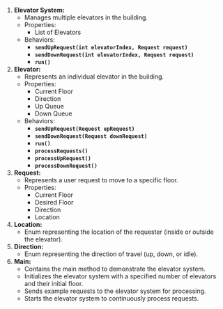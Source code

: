 1. **Elevator System:**
   - Manages multiple elevators in the building.
   - Properties:
      - List of Elevators
   - Behaviors:
      - **`sendUpRequest(int elevatorIndex, Request request)`**
      - **`sendDownRequest(int elevatorIndex, Request request)`**
      - **`run()`**
2. **Elevator:**
   - Represents an individual elevator in the building.
   - Properties:
      - Current Floor
      - Direction
      - Up Queue
      - Down Queue
   - Behaviors:
      - **`sendUpRequest(Request upRequest)`**
      - **`sendDownRequest(Request downRequest)`**
      - **`run()`**
      - **`processRequests()`**
      - **`processUpRequest()`**
      - **`processDownRequest()`**
3. **Request:**
   - Represents a user request to move to a specific floor.
   - Properties:
      - Current Floor
      - Desired Floor
      - Direction
      - Location
4. **Location:**
   - Enum representing the location of the requester (inside or outside the elevator).
5. **Direction:**
   - Enum representing the direction of travel (up, down, or idle).
6. **Main:**
   - Contains the main method to demonstrate the elevator system.
   - Initializes the elevator system with a specified number of elevators and their initial floor.
   - Sends example requests to the elevator system for processing.
   - Starts the elevator system to continuously process requests.